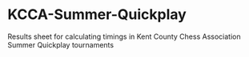 # KCCA-Summer-Quickplay
Results sheet for calculating timings in Kent County Chess Association Summer Quickplay tournaments 
